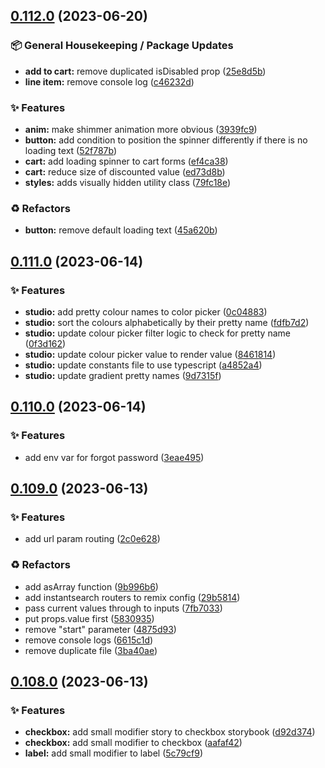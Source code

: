 ## [0.112.0](https://github.com/Open-Study-College/osc/compare/v0.111.0...v0.112.0) (2023-06-20)


### 📦 General Housekeeping / Package Updates

* **add to cart:** remove duplicated isDisabled prop ([25e8d5b](https://github.com/Open-Study-College/osc/commit/25e8d5bd935e61138846fb737a44ee149178bdf4))
* **line item:** remove console log ([c46232d](https://github.com/Open-Study-College/osc/commit/c46232dc276a3cb13b970fe2d0aeab535a6fb3bf))


### ✨ Features

* **anim:** make shimmer animation more obvious ([3939fc9](https://github.com/Open-Study-College/osc/commit/3939fc95aa298b047e3bf19246de378a68cc21a2))
* **button:** add condition to position the spinner differently if there is no loading text ([52f787b](https://github.com/Open-Study-College/osc/commit/52f787b3a7d24730837364ee0c6e511a251ab93d))
* **cart:** add loading spinner to cart forms ([ef4ca38](https://github.com/Open-Study-College/osc/commit/ef4ca388cb521ed11eb622dbc8cd33fd16b1eebc))
* **cart:** reduce size of discounted value ([ed73d8b](https://github.com/Open-Study-College/osc/commit/ed73d8bdd69aefca4eeb6c2a9644f8ddbe75103b))
* **styles:** adds visually hidden utility class ([79fc18e](https://github.com/Open-Study-College/osc/commit/79fc18e4cb7845e8f429391173990cad4ce03cbd))


### ♻️ Refactors

* **button:** remove default loading text ([45a620b](https://github.com/Open-Study-College/osc/commit/45a620b2194ec052d17d8a1bdd392de307a31959))

## [0.111.0](https://github.com/Open-Study-College/osc/compare/v0.110.0...v0.111.0) (2023-06-14)


### ✨ Features

* **studio:** add pretty colour names to color picker ([0c04883](https://github.com/Open-Study-College/osc/commit/0c04883ae27ae49ab863ddc1e43ffab7b9a1a36a))
* **studio:** sort the colours alphabetically by their pretty name ([fdfb7d2](https://github.com/Open-Study-College/osc/commit/fdfb7d2633a1b62f1131caceabe76fa855cd6084))
* **studio:** update colour picker filter logic to check for pretty name ([0f3d162](https://github.com/Open-Study-College/osc/commit/0f3d16292ea5a1a99802c010b02a0fbc77c40b9c))
* **studio:** update colour picker value to render value ([8461814](https://github.com/Open-Study-College/osc/commit/84618145e9b03fa785fab9de816e38eebd0a4cd8))
* **studio:** update constants file to use typescript ([a4852a4](https://github.com/Open-Study-College/osc/commit/a4852a4a02a3c6051094b0b97116995f59266a7e))
* **studio:** update gradient pretty names ([9d7315f](https://github.com/Open-Study-College/osc/commit/9d7315fb70e35a8d41d79dc48caa864c7e93632b))

## [0.110.0](https://github.com/Open-Study-College/osc/compare/v0.109.0...v0.110.0) (2023-06-14)


### ✨ Features

* add env var for forgot password ([3eae495](https://github.com/Open-Study-College/osc/commit/3eae495e6a0a81f38bcc005283db4d69ee5529e6))

## [0.109.0](https://github.com/Open-Study-College/osc/compare/v0.108.0...v0.109.0) (2023-06-13)


### ✨ Features

* add url param routing ([2c0e628](https://github.com/Open-Study-College/osc/commit/2c0e6286cb95633f20063bb59ede33950b476241))


### ♻️ Refactors

* add asArray function ([9b996b6](https://github.com/Open-Study-College/osc/commit/9b996b6b6664658d56cc129f278263fc3e1619a6))
* add instantsearch routers to remix config ([29b5814](https://github.com/Open-Study-College/osc/commit/29b58144b5b18290b0294bd21dd2730846f7ae88))
* pass current values through to inputs ([7fb7033](https://github.com/Open-Study-College/osc/commit/7fb70334d6b5eb6a760cbf0eca31003c3d89e9f7))
* put props.value first ([5830935](https://github.com/Open-Study-College/osc/commit/5830935fa0c7366c7748955efa2fe9855242e8a9))
* remove "start" parameter ([4875d93](https://github.com/Open-Study-College/osc/commit/4875d931a90b38808215ce70eba925951f66f4d6))
* remove console logs ([6615c1d](https://github.com/Open-Study-College/osc/commit/6615c1da7e79f7ee90d094c90b9d2f1fc2afb6fd))
* remove duplicate file ([3ba40ae](https://github.com/Open-Study-College/osc/commit/3ba40aefe01c1618a4738d4a55992bb10ad31624))

## [0.108.0](https://github.com/Open-Study-College/osc/compare/v0.107.0...v0.108.0) (2023-06-13)


### ✨ Features

* **checkbox:** add small modifier story to checkbox storybook ([d92d374](https://github.com/Open-Study-College/osc/commit/d92d3743f0405b0a05c53ac5d6dba368de652ad0))
* **checkbox:** add small modifier to checkbox ([aafaf42](https://github.com/Open-Study-College/osc/commit/aafaf426bfcb7a479017d77541fad7cc0876c3a5))
* **label:** add small modifier to label ([5c79cf9](https://github.com/Open-Study-College/osc/commit/5c79cf9cf11a0c57a51f1749cefcba0338e38509))

